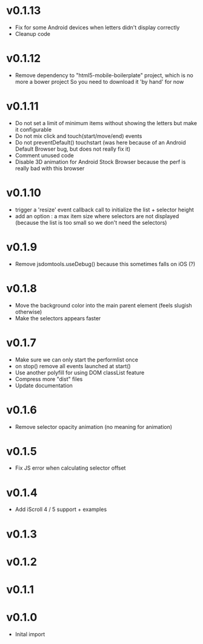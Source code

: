 
# v0.1.13

* Fix for some Android devices when letters didn't display correctly
* Cleanup code

# v0.1.12

* Remove dependency to "html5-mobile-boilerplate" project, which is no more a bower project
  So you need to download it 'by hand' for now

# v0.1.11

* Do not set a limit of minimum items without showing the letters but make it configurable
* Do not mix click and touch(start/move/end) events
* Do not preventDefault() touchstart (was here because of an Android Default Browser bug, but does not really fix it)
* Comment unused code
* Disable 3D animation for Android Stock Browser because the perf is really bad with this browser

# v0.1.10

* trigger a 'resize' event callback call to initialize the list + selector height
* add an option : a max item size where selectors are not displayed (because the list is too small so we don't need the selectors)

# v0.1.9

* Remove jsdomtools.useDebug() because this sometimes falls on iOS (?)

# v0.1.8

* Move the background color into the main parent element (feels slugish otherwise)
* Make the selectors appears faster

# v0.1.7

* Make sure we can only start the performlist once
* on stop() remove all events launched at start()
* Use another polyfill for using DOM classList feature
* Compress more "dist" files
* Update documentation

# v0.1.6

* Remove selector opacity animation (no meaning for animation)

# v0.1.5

* Fix JS error when calculating selector offset

# v0.1.4

* Add iScroll 4 / 5 support + examples

# v0.1.3
# v0.1.2
# v0.1.1
# v0.1.0

* Inital import
